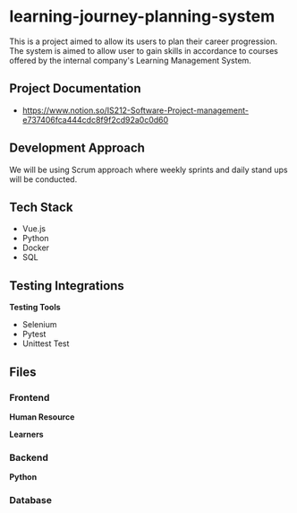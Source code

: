 # learning-journey-planning-system

This is a project aimed to allow its users to plan their career progression. The system is aimed to allow user to gain skills in accordance to courses offered by the internal company's Learning Management System.

## Project Documentation
- https://www.notion.so/IS212-Software-Project-management-e737406fca444cdc8f9f2cd92a0c0d60

## Development Approach
We will be using Scrum approach where weekly sprints and daily stand ups will be conducted.

## Tech Stack

- Vue.js
- Python
- Docker
- SQL

## Testing Integrations
**Testing Tools**
- Selenium
- Pytest
- Unittest Test


## Files
### Frontend

**Human Resource**

**Learners**


### Backend

**Python**


### Database


